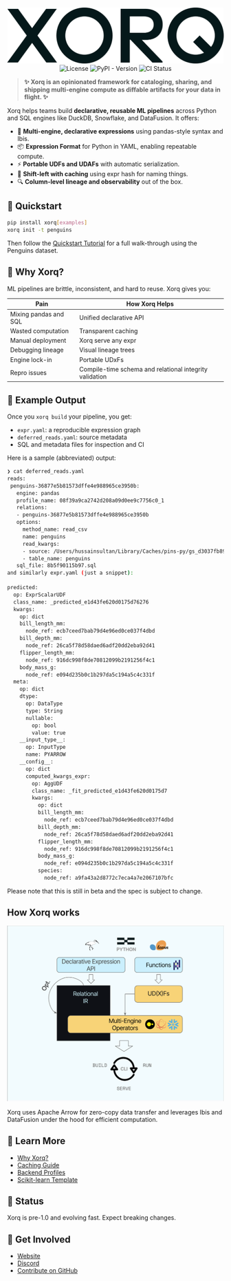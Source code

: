 <div align="center">

![Xorq Logo](docs/images/Xorq_WordMark_RGB_Midnight.png)
![License](https://img.shields.io/github/license/xorq-labs/xorq)
![PyPI - Version](https://img.shields.io/pypi/v/xorq)
![CI Status](https://img.shields.io/github/actions/workflow/status/xorq-labs/xorq/ci-test.yml)

</div>

> **✨ Xorq is an opinionated framework for cataloging, sharing, and shipping
> multi-engine compute as diffable artifacts for your data in flight. ✨**

Xorq helps teams build **declarative, reusable ML pipelines** across Python and
SQL engines like DuckDB, Snowflake, and DataFusion. It offers:

* 🧠 **Multi-engine, declarative expressions** using pandas-style syntax and Ibis.
* 📦 **Expression Format** for Python in YAML, enabling repeatable compute.
* ⚡ **Portable UDFs and UDAFs** with automatic serialization.
* 🔁 **Shift-left with caching** using expr hash for naming things.
* 🔍 **Column-level lineage and observability** out of the box.

## 🔧 Quickstart

```bash
pip install xorq[examples]
xorq init -t penguins
```

Then follow the [Quickstart Tutorial](https://docs.xorq.dev/tutorials/getting_started/quickstart) for a full walk-through using the Penguins dataset.

## 🚀 Why Xorq?

ML pipelines are brittle, inconsistent, and hard to reuse. Xorq gives you:

| Pain                  | How Xorq Helps          |
| --------------------- | ----------------------- |
| Mixing pandas and SQL | Unified declarative API |
| Wasted computation    | Transparent caching     |
| Manual deployment     | Xorq serve any expr     |
| Debugging lineage     | Visual lineage trees    |
| Engine lock-in        | Portable UDxFs          |
| Repro issues          | Compile-time schema and relational integrity validation |

## 📸 Example Output

Once you `xorq build` your pipeline, you get:

* `expr.yaml`: a reproducible expression graph
* `deferred_reads.yaml`: source metadata
* SQL and metadata files for inspection and CI

Here is a sample (abbreviated) output:

```bash
❯ cat deferred_reads.yaml
reads:
 penguins-36877e5b81573dffe4e988965ce3950b:
   engine: pandas
   profile_name: 08f39a9ca2742d208a09d0ee9c7756c0_1
   relations:
   - penguins-36877e5b81573dffe4e988965ce3950b
   options:
     method_name: read_csv
     name: penguins
     read_kwargs:
     - source: /Users/hussainsultan/Library/Caches/pins-py/gs_d3037fb8920d01eb3b262ab08d52335c89ba62aa41299e5236f01807aa8b726d/penguins/20250206T212843Z-8f28a/penguins.csv
     - table_name: penguins
   sql_file: 8b5f90115b97.sql
and similarly expr.yaml (just a snippet):

predicted:
  op: ExprScalarUDF
  class_name: _predicted_e1d43fe620d0175d76276
  kwargs:
    op: dict
    bill_length_mm:
      node_ref: ecb7ceed7bab79d4e96ed0ce037f4dbd
    bill_depth_mm:
      node_ref: 26ca5f78d58daed6adf20dd2eba92d41
    flipper_length_mm:
      node_ref: 916dc998f8de70812099b2191256f4c1
    body_mass_g:
      node_ref: e094d235b0c1b297da5c194a5c4c331f
  meta:
    op: dict
    dtype:
      op: DataType
      type: String
      nullable:
        op: bool
        value: true
    __input_type__:
      op: InputType
      name: PYARROW
    __config__:
      op: dict
      computed_kwargs_expr:
        op: AggUDF
        class_name: _fit_predicted_e1d43fe620d0175d7
        kwargs:
          op: dict
          bill_length_mm:
            node_ref: ecb7ceed7bab79d4e96ed0ce037f4dbd
          bill_depth_mm:
            node_ref: 26ca5f78d58daed6adf20dd2eba92d41
          flipper_length_mm:
            node_ref: 916dc998f8de70812099b2191256f4c1
          body_mass_g:
            node_ref: e094d235b0c1b297da5c194a5c4c331f
          species:
            node_ref: a9fa43a2d8772c7eca4a7e2067107bfc
```
Please note that this is still in beta and the spec is subject to change.

## How Xorq works

![Xorq Architecture](docs/images/how-xorq-works.png)

Xorq uses Apache Arrow for zero-copy data transfer and leverages Ibis and
DataFusion under the hood for efficient computation.

## 📌 Learn More

* [Why Xorq?]([https://docs.xorq.dev/intro/why_xorq](https://docs.xorq.dev/#why-xorq))
* [Caching Guide](https://docs.xorq.dev/core_concepts/caching)
* [Backend Profiles](https://docs.xorq.dev/api_reference/backend_configuration/profiles_api)
* [Scikit-learn Template](https://github.com/xorq-labs/xorq-template-sklearn)
## 🧪 Status

Xorq is pre-1.0 and evolving fast. Expect breaking changes.

## 🤝 Get Involved

* [Website](https://www.xorq.dev)
* [Discord](https://discord.gg/8Kma9DhcJG)
* [Contribute on GitHub](https://github.com/xorq-labs/xorq)
